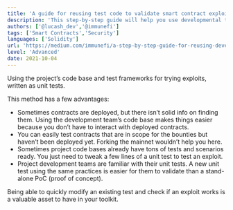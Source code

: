 ```yaml
---
title: 'A guide for reusing test code to validate smart contract exploits'
description: 'This step-by-step guide will help you use developmental test code to validate smart contract exploits'
authors: ['@lucash_dev','@immunefi']
tags: ['Smart Contracts','Security']
languages: ['Solidity']
url: 'https://medium.com/immunefi/a-step-by-step-guide-for-reusing-development-test-code-to-validate-smart-contract-exploits-31ffb1afd044'
level: 'Advanced'
date: 2021-10-04
---
```


Using the project’s code base and test frameworks for trying exploits, written as unit tests.

This method has a few advantages:
- Sometimes contracts are deployed, but there isn’t solid info on finding them. Using the development team’s code base makes things easier because you don’t have to interact with deployed contracts.
- You can easily test contracts that are in scope for the bounties but haven’t been deployed yet. Forking the mainnet wouldn’t help you here.
- Sometimes project code bases already have tons of tests and scenarios ready. You just need to tweak a few lines of a unit test to test an exploit.
- Project development teams are familiar with their unit tests. A new unit test using the same practices is easier for them to validate than a stand-alone PoC (proof of concept).

Being able to quickly modify an existing test and check if an exploit works is a valuable asset to have in your toolkit.